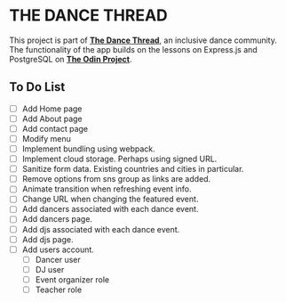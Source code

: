 # THE DANCE THREAD

This project is part of [__The Dance Thread__](https://thedancethread.com/), an inclusive dance community. The functionality of the app builds on the lessons on Express.js and PostgreSQL on [__The Odin Project__](https://www.theodinproject.com/).

## To Do List
* [ ] Add Home page
* [ ] Add About page
* [ ] Add contact page
* [ ] Modify menu
* [ ] Implement bundling using webpack.
* [ ] Implement cloud storage. Perhaps using signed URL.
* [ ] Sanitize form data. Existing countries and cities in particular.
* [ ] Remove options from sns group as links are added.
* [ ] Animate transition when refreshing event info.
* [ ] Change URL when changing the featured event.
* [ ] Add dancers associated with each dance event.
* [ ] Add dancers page.
* [ ] Add djs associated with each dance event.
* [ ] Add djs page.
* [ ] Add users account.
    * [ ] Dancer user
    * [ ] DJ user
    * [ ] Event organizer role
    * [ ] Teacher role

